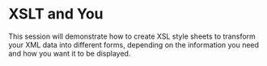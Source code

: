 # XSLT and You

This session will demonstrate how to create XSL style sheets to transform your XML data into different forms, depending on the information you need and how you want it to be displayed.
